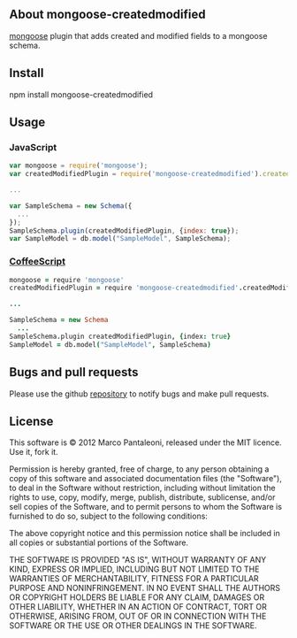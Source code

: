 ## About mongoose-createdmodified

[mongoose][] plugin that adds created and modified fields to a mongoose schema.

## Install

npm install mongoose-createdmodified

## Usage

### JavaScript

```javascript
var mongoose = require('mongoose');
var createdModifiedPlugin = require('mongoose-createdmodified').createdModifiedPlugin;

...

var SampleSchema = new Schema({
  ...
});
SampleSchema.plugin(createdModifiedPlugin, {index: true});
var SampleModel = db.model("SampleModel", SampleSchema);
```

### [CoffeeScript][]

```coffeescript
mongoose = require 'mongoose'
createdModifiedPlugin = require 'mongoose-createdmodified'.createdModifiedPlugin

...

SampleSchema = new Schema
  ...
SampleSchema.plugin createdModifiedPlugin, {index: true}
SampleModel = db.model("SampleModel", SampleSchema)
```

## Bugs and pull requests

Please use the github [repository][] to notify bugs and make pull requests.

## License

This software is © 2012 Marco Pantaleoni, released under the MIT licence. Use it, fork it.

Permission is hereby granted, free of charge, to any person obtaining a copy of this software and associated documentation files (the "Software"), to deal in the Software without restriction, including without limitation the rights to use, copy, modify, merge, publish, distribute, sublicense, and/or sell copies of the Software, and to permit persons to whom the Software is furnished to do so, subject to the following conditions:

The above copyright notice and this permission notice shall be included in all copies or substantial portions of the Software.

THE SOFTWARE IS PROVIDED "AS IS", WITHOUT WARRANTY OF ANY KIND, EXPRESS OR IMPLIED, INCLUDING BUT NOT LIMITED TO THE WARRANTIES OF MERCHANTABILITY, FITNESS FOR A PARTICULAR PURPOSE AND NONINFRINGEMENT. IN NO EVENT SHALL THE AUTHORS OR COPYRIGHT HOLDERS BE LIABLE FOR ANY CLAIM, DAMAGES OR OTHER LIABILITY, WHETHER IN AN ACTION OF CONTRACT, TORT OR OTHERWISE, ARISING FROM, OUT OF OR IN CONNECTION WITH THE SOFTWARE OR THE USE OR OTHER DEALINGS IN THE SOFTWARE.

[mongoose]: http://mongoosejs.com
[CoffeeScript]: http://jashkenas.github.com/coffee-script/
[Node.js]: http://nodejs.org/
[Mocha]: http://visionmedia.github.com/mocha/
[repository]: http://github.com/panta/mongoose-createdmodified

